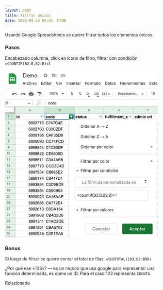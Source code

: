 ```yaml
---
layout: post
title: Filtrar únicos
date: 2022-08-29 09:05 -0400
---
```


Usando Google Spreadsheets se quiere filtrar todos los elementos únicos.

### Pasos

Encabezado columna, click en ícono de filtro, filtrar con condición `=COUNTIF(B2:B,B2:B)=1`

![](/assets/img/filtra-unicos.png)

### Bonus

Si luego de filtrar se quiere contar el total de filas: `=SUBTOTAL(103,B2:B96)`

¿Por qué ese «103»? — es un _mapeo_ que usa google para representar una
función determinada, es como un ID. Para el caso 103 representa `COUNTA`.

[Relacionado](https://support.google.com/docs/answer/3093649?hl=en)




